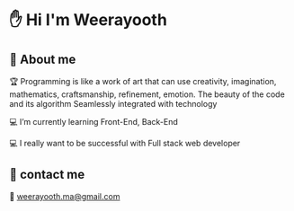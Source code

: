 # ✋ Hi I'm Weerayooth

## 📃 About me

🏆 Programming is like a work of art that can use creativity, imagination, mathematics, craftsmanship, refinement, emotion. The beauty of the code and its algorithm Seamlessly integrated with technology

<!-- 🌈 การเขียนโปรแกรมเปรียบเหมือนงานศิลปะที่สามารถใช้ความคิดสร้างสรรค์ จินตนาการ คณิตศาสตร์ งานฝีมือ ความประณีต อารมณ์ความรู้สึก ความสวยงามของโค้ดและอัลกอริทึม หลอมรวมเข้ากับเทคโนโลยีได้อย่างลงตัว -->

💻 I’m currently learning Front-End, Back-End

<!-- 💻 I’m currently working on Project Manager at Software Park Codecamp and CEO Assistant Thai Programmer Association   -->

💻 I really want to be successful with Full stack web developer

## 🚩 contact me

📧 weerayooth.ma@gmail.com
